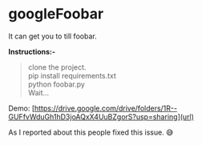 # googleFoobar
It can get you to till foobar.

<b>Instructions:-</b>  
>clone the project.  
>pip install requirements.txt  
>python foobar.py  
>Wait...  

Demo: [https://drive.google.com/drive/folders/1R--GUFfvWduGh1hD3joAQxX4UuBZgorS?usp=sharing](url)



As I reported about this people fixed this issue.  😅
